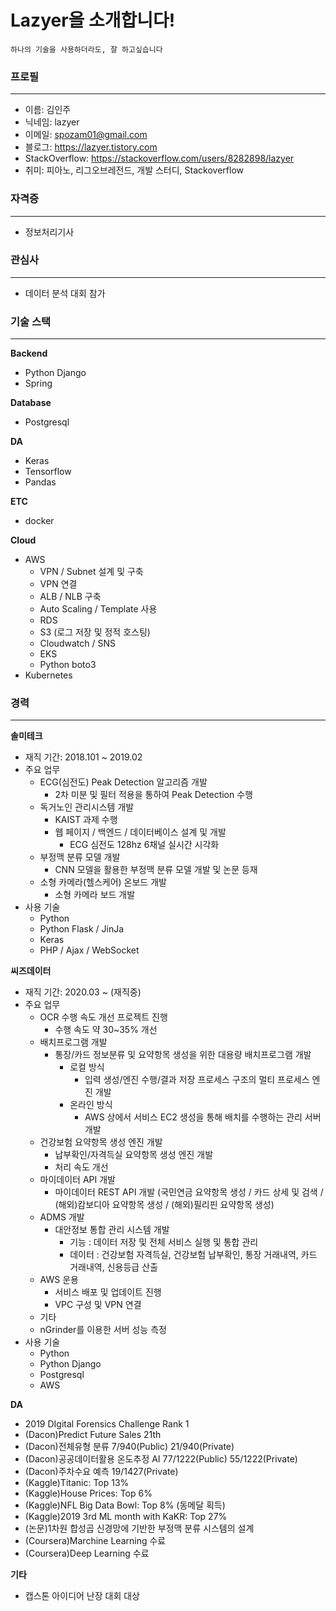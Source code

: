 # Lazyer을 소개합니다!

```
하나의 기술을 사용하더라도, 잘 하고싶습니다
```



### 프로필

---

- 이름: 김인주
- 닉네임: lazyer
- 이메일: spozam01@gmail.com
- 블로그: https://lazyer.tistory.com
- StackOverflow: https://stackoverflow.com/users/8282898/lazyer
- 취미: 피아노, 리그오브레전드, 개발 스터디, Stackoverflow



### 자격증

---

- 정보처리기사



### 관심사

---

- 데이터 분석 대회 참가



### 기술 스택

---

**Backend**

- Python Django
- Spring

**Database**

- Postgresql

**DA**

- Keras
- Tensorflow
- Pandas

**ETC**

- docker

**Cloud**

- AWS
  - VPN / Subnet 설계 및 구축
  - VPN 연결
  - ALB / NLB 구축
  - Auto Scaling / Template 사용
  - RDS
  - S3  (로그 저장 및 정적 호스팅)
  - Cloudwatch / SNS 
  - EKS
  - Python boto3
- Kubernetes



### 경력

---

**솔미테크**

- 재직 기간: 2018.101 ~ 2019.02
- 주요 업무
  - ECG(심전도) Peak Detection 알고리즘 개발
    - 2차 미분 및 필터 적용을 통하여 Peak Detection 수행
  - 독거노인 관리시스템 개발
    - KAIST 과제 수행
    - 웹 페이지 / 백엔드 / 데이터베이스 설계 및 개발
      - ECG 심전도 128hz 6채널 실시간 시각화
  - 부정맥 분류 모델 개발
    - CNN 모델을 활용한 부정맥 분류 모델 개발 및 논문 등재
  - 소형 카메라(헬스케어) 온보드 개발
    - 소형 카메라 보드 개발
- 사용 기술
  - Python
  - Python Flask / JinJa
  - Keras
  - PHP / Ajax / WebSocket


**씨즈데이터**

- 재직 기간: 2020.03 ~ (재직중)
- 주요 업무
  - OCR 수행 속도 개선 프로젝트 진행
    - 수행 속도 약 30~35% 개선
  - 배치프로그램 개발 
    - 통장/카드 정보분류 및 요약항목 생성을 위한 대용량 배치프로그램 개발
      - 로컬 방식
        - 입력 생성/엔진 수행/결과 저장 프로세스 구조의 멀티 프로세스 엔진 개발
      - 온라인 방식
        - AWS 상에서 서비스 EC2 생성을 통해 배치를 수행하는 관리 서버 개발
  - 건강보험 요약항목 생성 엔진 개발
    - 납부확인/자격득실 요약항목 생성 엔진 개발
    - 처리 속도 개선
  - 마이데이터 API 개발
    - 마이데이터 REST API 개발 (국민연금 요약항목 생성 / 카드 상세 및 검색 / (해외)캄보디아 요약항목 생성 / (해외)필리핀 요약항목 생성)
  - ADMS 개발
    - 대안정보 통합 관리 시스템 개발
      - 기능 : 데이터 저장 및 전체 서비스 실행 및 통합 관리
      - 데이터 : 건강보험 자격득실, 건강보험 납부확인, 통장 거래내역, 카드 거래내역, 신용등급 산출
  - AWS 운용
    - 서비스 배포 및 업데이트 진행
    - VPC 구성 및 VPN 연결
  - 기타
  - nGrinder를 이용한 서버 성능 측정
- 사용 기술
  - Python
  - Python Django
  - Postgresql
  - AWS


**DA**

- 2019 DIgital Forensics Challenge Rank 1
- (Dacon)Predict Future Sales 21th
- (Dacon)전체유형 분류 7/940(Public) 21/940(Private)
- (Dacon)공공데이터활용 온도추정 AI 77/1222(Public) 55/1222(Private)
- (Dacon)주차수요 예측 19/1427(Private)
- (Kaggle)Titanic: Top 13%
- (Kaggle)House Prices: Top 6%
- (Kaggle)NFL Big Data Bowl: Top 8% (동메달 획득)
- (Kaggle)2019 3rd ML month with KaKR: Top 27%
- (논문)1차원 합성곱 신경망에 기반한 부정맥 분류 시스템의 설계
- (Coursera)Marchine Learning 수료
- (Coursera)Deep Learning 수료

**기타**

- 캡스톤 아이디어 난장 대회 대상




